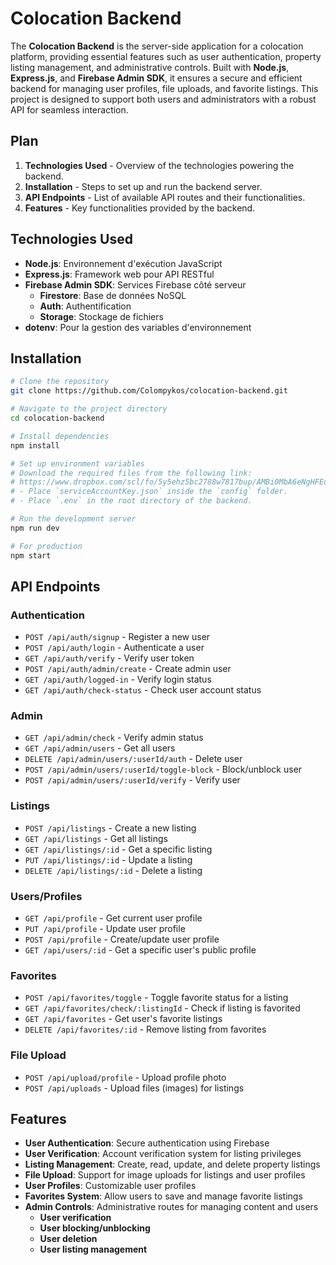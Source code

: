 # Colocation Backend

The **Colocation Backend** is the server-side application for a colocation platform, providing essential features such as user authentication, property listing management, and administrative controls. Built with **Node.js**, **Express.js**, and **Firebase Admin SDK**, it ensures a secure and efficient backend for managing user profiles, file uploads, and favorite listings. This project is designed to support both users and administrators with a robust API for seamless interaction.

## Plan

1. **Technologies Used** - Overview of the technologies powering the backend.
2. **Installation** - Steps to set up and run the backend server.
3. **API Endpoints** - List of available API routes and their functionalities.
4. **Features** - Key functionalities provided by the backend.

## Technologies Used

- **Node.js**: Environnement d'exécution JavaScript
- **Express.js**: Framework web pour API RESTful
- **Firebase Admin SDK**: Services Firebase côté serveur
  - **Firestore**: Base de données NoSQL
  - **Auth**: Authentification
  - **Storage**: Stockage de fichiers
- **dotenv**: Pour la gestion des variables d'environnement

## Installation

```sh
# Clone the repository
git clone https://github.com/Colompykos/colocation-backend.git

# Navigate to the project directory
cd colocation-backend

# Install dependencies
npm install

# Set up environment variables
# Download the required files from the following link:
# https://www.dropbox.com/scl/fo/5y5ehz5bc2788w7817bup/AMBi0MbA6eNgHFEu_1Jlumw?rlkey=etuica1ciyt4q3qvrbmn29m94&st=r3luonsd&dl=0
# - Place `serviceAccountKey.json` inside the `config` folder.
# - Place `.env` in the root directory of the backend.

# Run the development server
npm run dev

# For production
npm start
```

## API Endpoints

### Authentication

- `POST /api/auth/signup` - Register a new user
- `POST /api/auth/login` - Authenticate a user
- `GET /api/auth/verify` - Verify user token
- `POST /api/auth/admin/create` - Create admin user
- `GET /api/auth/logged-in` - Verify login status
- `GET /api/auth/check-status` - Check user account status

### Admin

- `GET /api/admin/check` - Verify admin status
- `GET /api/admin/users` - Get all users
- `DELETE /api/admin/users/:userId/auth` - Delete user
- `POST /api/admin/users/:userId/toggle-block` - Block/unblock user
- `POST /api/admin/users/:userId/verify` - Verify user

### Listings

- `POST /api/listings` - Create a new listing
- `GET /api/listings` - Get all listings
- `GET /api/listings/:id` - Get a specific listing
- `PUT /api/listings/:id` - Update a listing
- `DELETE /api/listings/:id` - Delete a listing

### Users/Profiles

- `GET /api/profile` - Get current user profile
- `PUT /api/profile` - Update user profile
- `POST /api/profile` - Create/update user profile
- `GET /api/users/:id` - Get a specific user's public profile

### Favorites

- `POST /api/favorites/toggle` - Toggle favorite status for a listing
- `GET /api/favorites/check/:listingId` - Check if listing is favorited
- `GET /api/favorites` - Get user's favorite listings
- `DELETE /api/favorites/:id` - Remove listing from favorites

### File Upload

- `POST /api/upload/profile` - Upload profile photo
- `POST /api/uploads` - Upload files (images) for listings

## Features

- **User Authentication**: Secure authentication using Firebase
- **User Verification**: Account verification system for listing privileges
- **Listing Management**: Create, read, update, and delete property listings
- **File Upload**: Support for image uploads for listings and user profiles
- **User Profiles**: Customizable user profiles
- **Favorites System**: Allow users to save and manage favorite listings
- **Admin Controls**: Administrative routes for managing content and users
    - **User verification**
    - **User blocking/unblocking**
    - **User deletion**
    - **User listing management**
